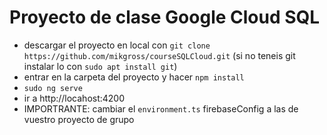 # Proyecto de clase Google Cloud SQL

* descargar el proyecto en local con `git clone https://github.com/mikgross/courseSQLCloud.git` (si no teneis git instalar lo con `sudo apt install git`)
* entrar en la carpeta del proyecto y hacer `npm install`
* `sudo ng serve`
* ir a http://locahost:4200
* IMPORTRANTE: cambiar el `environment.ts` firebaseConfig a las de vuestro proyecto de grupo